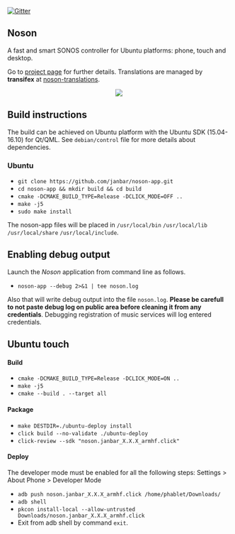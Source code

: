 [![Gitter](https://badges.gitter.im/janbar/noson-app.svg)](https://gitter.im/janbar/noson-app?utm_source=badge&utm_medium=badge&utm_campaign=pr-badge)

## Noson
A fast and smart SONOS controller for Ubuntu platforms: phone, touch and desktop.

Go to [project page](http://janbar.github.io/noson-app/index.html) for further details. Translations are managed by **transifex** at [noson-translations](https://www.transifex.com/janbar/noson/).

<p align="center">
  <img src="http://janbar.github.io/noson-app/download/noson.png"/>
<p>

## Build instructions

The build can be achieved on Ubuntu platform with the Ubuntu SDK (15.04-16.10) for Qt/QML. See `debian/control` file for more details about dependencies.

### Ubuntu

- `git clone https://github.com/janbar/noson-app.git`
- `cd noson-app && mkdir build && cd build`
- `cmake -DCMAKE_BUILD_TYPE=Release -DCLICK_MODE=OFF ..`
- `make -j5`
- `sudo make install`

The noson-app files will be placed in `/usr/local/bin` `/usr/local/lib` `/usr/local/share` `/usr/local/include`.

## Enabling debug output

Launch the *Noson* application from command line as follows.

- `noson-app --debug 2>&1 | tee noson.log`

Also that will write debug output into the file `noson.log`. **Please be carefull to not paste debug log on public area before cleaning it from any credentials**. Debugging registration of music services will log entered credentials.

## Ubuntu touch

#### Build
- `cmake -DCMAKE_BUILD_TYPE=Release -DCLICK_MODE=ON ..`
- `make -j5`
- `cmake --build . --target all`
#### Package
- `make DESTDIR=./ubuntu-deploy install`
- `click build --no-validate ./ubuntu-deploy`
- `click-review --sdk "noson.janbar_X.X.X_armhf.click"`
#### Deploy
The developer mode must be enabled for all the following steps: Settings > About Phone > Developer Mode
- `adb push noson.janbar_X.X.X_armhf.click /home/phablet/Downloads/`
- `adb shell`
- `pkcon install-local --allow-untrusted Downloads/noson.janbar_X.X.X_armhf.click`
- Exit from adb shell by command `exit`.

